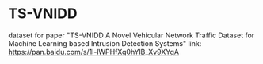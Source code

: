 # TS-VNIDD
dataset for paper "TS-VNIDD A Novel Vehicular Network Traffic Dataset for Machine Learning based Intrusion Detection Systems"
link: https://pan.baidu.com/s/1l-lWPHfXq0hYlB_Xv9XYqA
